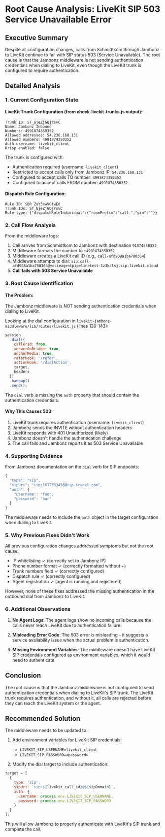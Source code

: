 # Root Cause Analysis: LiveKit SIP 503 Service Unavailable Error

## Executive Summary
Despite all configuration changes, calls from Schmidtkom through Jambonz to LiveKit continue to fail with SIP status 503 (Service Unavailable). The root cause is that the Jambonz middleware is not sending authentication credentials when dialing to LiveKit, even though the LiveKit trunk is configured to require authentication.

## Detailed Analysis

### 1. Current Configuration State

#### LiveKit Trunk Configuration (from check-livekit-trunks.js output):
```
Trunk ID: ST_GjeZjGQjrsvC
Name: Jambonz Inbound
Numbers: 4991874350352
Allowed addresses: 54.236.168.131
Allowed numbers: 4991874350352
Auth username: livekit_client
Krisp enabled: false
```

The trunk is configured with:
- Authentication required (username: `livekit_client`)
- Restricted to accept calls only from Jambonz IP: `54.236.168.131`
- Configured to accept calls TO number: `4991874350352`
- Configured to accept calls FROM number: `4991874350352`

#### Dispatch Rule Configuration:
```
Rule ID: SDR_ZyY3ewVGtwEd
Trunk IDs: ST_GjeZjGQjrsvC
Rule type: {"dispatchRuleIndividual":{"roomPrefix":"call-","pin":""}}
```

### 2. Call Flow Analysis

From the middleware logs:
1. Call arrives from Schmidtkom to Jambonz with destination `91874350352`
2. Middleware formats the number to `+4991874350352`
3. Middleware creates a LiveKit call ID (e.g., `call-afd968a1ba780364`)
4. Middleware attempts to dial: `sip:call-afd968a1ba780364@vocieagentpipelinetest-1z3kctsj.sip.livekit.cloud`
5. **Call fails with 503 Service Unavailable**

### 3. Root Cause Identification

#### The Problem:
The Jambonz middleware is NOT sending authentication credentials when dialing to LiveKit.

Looking at the dial configuration in `livekit-jambonz-middleware/lib/routes/livekit.js` (lines 130-143):
```javascript
session
  .dial({
    callerId: from,
    answerOnBridge: true,
    anchorMedia: true,
    referHook: '/refer',
    actionHook: '/dialAction',
    target,
    headers
  })
  .hangup()
  .send();
```

The `dial` verb is missing the `auth` property that should contain the authentication credentials.

#### Why This Causes 503:
1. LiveKit trunk requires authentication (username: `livekit_client`)
2. Jambonz sends the INVITE without authentication headers
3. LiveKit responds with 401 Unauthorized (likely)
4. Jambonz doesn't handle the authentication challenge
5. The call fails and Jambonz reports it as 503 Service Unavailable

### 4. Supporting Evidence

From Jambonz documentation on the `dial` verb for SIP endpoints:
```javascript
{
  "type": "sip",
  "sipUri": "sip:1617333456@sip.trunk1.com",
  "auth": {
    "username": "foo",
    "password": "bar"
  }
}
```

The middleware needs to include the `auth` object in the target configuration when dialing to LiveKit.

### 5. Why Previous Fixes Didn't Work

All previous configuration changes addressed symptoms but not the root cause:
- IP whitelisting ✓ (correctly set to Jambonz IP)
- Phone number format ✓ (correctly formatted without +)
- Trunk numbers field ✓ (correctly configured)
- Dispatch rule ✓ (correctly configured)
- Agent registration ✓ (agent is running and registered)

However, none of these fixes addressed the missing authentication in the outbound dial from Jambonz to LiveKit.

### 6. Additional Observations

1. **No Agent Logs**: The agent logs show no incoming calls because the calls never reach LiveKit due to authentication failure.

2. **Misleading Error Code**: The 503 error is misleading - it suggests a service availability issue when the actual problem is authentication.

3. **Missing Environment Variables**: The middleware doesn't have LiveKit SIP credentials configured as environment variables, which it would need to authenticate.

## Conclusion

The root cause is that the Jambonz middleware is not configured to send authentication credentials when dialing to LiveKit's SIP trunk. The LiveKit trunk requires authentication, and without it, all calls are rejected before they can reach the LiveKit system or the agent.

## Recommended Solution

The middleware needs to be updated to:
1. Add environment variables for LiveKit SIP credentials:
   - `LIVEKIT_SIP_USERNAME=livekit_client`
   - `LIVEKIT_SIP_PASSWORD=<password>`

2. Modify the dial target to include authentication:
```javascript
target = [
  {
    type: 'sip',
    sipUri: `sip:${livekit_call_id}@${sipDomain}`,
    auth: {
      username: process.env.LIVEKIT_SIP_USERNAME,
      password: process.env.LIVEKIT_SIP_PASSWORD
    }
  }
];
```

This will allow Jambonz to properly authenticate with LiveKit's SIP trunk and complete the call. 